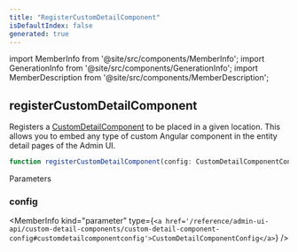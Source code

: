 ```yaml
---
title: "RegisterCustomDetailComponent"
isDefaultIndex: false
generated: true
---
```

<!-- This file was generated from the Vendure source. Do not modify. Instead, re-run the "docs:build" script -->
import MemberInfo from '@site/src/components/MemberInfo';
import GenerationInfo from '@site/src/components/GenerationInfo';
import MemberDescription from '@site/src/components/MemberDescription';


## registerCustomDetailComponent

<GenerationInfo sourceFile="packages/admin-ui/src/lib/core/src/providers/custom-detail-component/custom-detail-component.service.ts" sourceLine="12" packageName="@vendure/admin-ui" />

Registers a <a href='/reference/admin-ui-api/custom-detail-components/custom-detail-component#customdetailcomponent'>CustomDetailComponent</a> to be placed in a given location. This allows you
to embed any type of custom Angular component in the entity detail pages of the Admin UI.

```ts title="Signature"
function registerCustomDetailComponent(config: CustomDetailComponentConfig): Provider
```
Parameters

### config

<MemberInfo kind="parameter" type={`<a href='/reference/admin-ui-api/custom-detail-components/custom-detail-component-config#customdetailcomponentconfig'>CustomDetailComponentConfig</a>`} />

